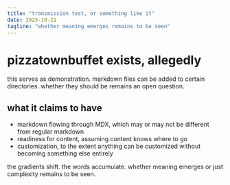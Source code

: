 ```yaml
---
title: "transmission test, or something like it"
date: 2025-10-21
tagline: "whether meaning emerges remains to be seen"
---
```


# pizzatownbuffet exists, allegedly

this serves as demonstration. markdown files can be added to certain directories. whether they should be remains an open question.

## what it claims to have

- markdown flowing through MDX, which may or may not be different from regular markdown
- readiness for content, assuming content knows where to go
- customization, to the extent anything can be customized without becoming something else entirely

the gradients shift. the words accumulate. whether meaning emerges or just complexity remains to be seen.
